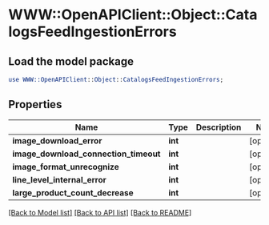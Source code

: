 # WWW::OpenAPIClient::Object::CatalogsFeedIngestionErrors

## Load the model package
```perl
use WWW::OpenAPIClient::Object::CatalogsFeedIngestionErrors;
```

## Properties
Name | Type | Description | Notes
------------ | ------------- | ------------- | -------------
**image_download_error** | **int** |  | [optional] 
**image_download_connection_timeout** | **int** |  | [optional] 
**image_format_unrecognize** | **int** |  | [optional] 
**line_level_internal_error** | **int** |  | [optional] 
**large_product_count_decrease** | **int** |  | [optional] 

[[Back to Model list]](../README.md#documentation-for-models) [[Back to API list]](../README.md#documentation-for-api-endpoints) [[Back to README]](../README.md)


